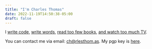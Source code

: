```yaml
---
title: "I'm Charles Thomas"
date: 2022-11-19T14:50:38-05:00
draft: false
---
```


I [write code](https://github.com/charlesthomas),
[write words](/),
[read too few books](https://www.goodreads.com/review/list/1467089?shelf=%23ALL%23),
[and watch too much TV](https://trakt.tv/users/charlesthomas).

You can contact me via email: [ch@rlesthom.as](mailto:ch@rlesthom.as).
My pgp key is [here](/pgp).
